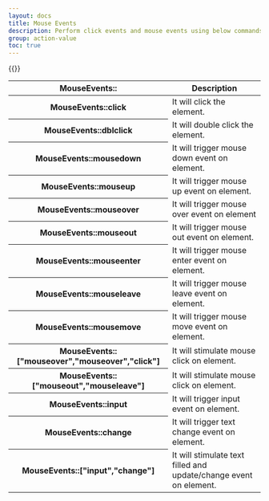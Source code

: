 ```yaml
---
layout: docs
title: Mouse Events
description: Perform click events and mouse events using below commands
group: action-value
toc: true
---
```


{{<img click-events.png>}}

<table class="table">
  <thead>
    <tr>
      <th scope="col">MouseEvents::</th>
      <th scope="col">Description</th>
    </tr>
  </thead>
  <tbody>
    <tr>
      <th scope="row">MouseEvents::click</th>
      <td>It will click the element.</td>
    </tr>
    <tr>
      <th scope="row">MouseEvents::dblclick</th>
      <td>It will double click the element.</td>
    </tr>
    <tr>
      <th scope="row">MouseEvents::mousedown</th>
      <td>It will trigger mouse down event on element.</td>
    </tr>
    <tr>
      <th scope="row">MouseEvents::mouseup</th>
      <td>It will trigger mouse up event on element.</td>
    </tr>
    <tr>
      <th scope="row">MouseEvents::mouseover</th>
      <td>It will trigger mouse over event on element</td>
    </tr>
    <tr>
      <th scope="row">MouseEvents::mouseout</th>
      <td>It will trigger mouse out event on element.</td>
    </tr>
    <tr>
      <th scope="row">MouseEvents::mouseenter</th>
      <td>It will trigger mouse enter event on element.</td>
    </tr>
    <tr>
      <th scope="row">MouseEvents::mouseleave</th>
      <td>It will trigger mouse leave event on element.</td>
    </tr>
    <tr>
      <th scope="row">MouseEvents::mousemove</th>
      <td>It will trigger mouse move event on element.</td>
    </tr>
     <tr>
      <th scope="row">MouseEvents::["mouseover","mouseover","click"]</th>
      <td>It will stimulate mouse click on element.</td>
    </tr>
    <tr>
      <th scope="row">MouseEvents::["mouseout","mouseleave"]</th>
      <td>It will stimulate mouse click on element.</td>
    </tr>
     <tr>
      <th scope="row">MouseEvents::input</th>
      <td>It will trigger input event on element.</td>
    </tr>
     <tr>
      <th scope="row">MouseEvents::change</th>
      <td>It will trigger text change event on element.</td>
    </tr>
    <tr>
      <th scope="row">MouseEvents::["input","change"]</th>
      <td>It will stimulate text filled and update/change event on element.</td>
    </tr>
  </tbody>
</table>